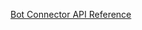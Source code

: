 <!-- 
NavPath: Bot Framework/Bot Connector SDK
LinkLabel: REST API Reference
Url: bot-framework/documentation/bot-connector-api-reference
-->
<a href="https://dev.projectoxford.ai/docs/services/56c5a26b778daf2730810dec/operations/56c5a35e778daf02848ab9bb" target="_blank">Bot Connector API Reference</a>

